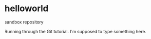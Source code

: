 # helloworld
sandbox repository

Running through the Git tutorial. I'm supposed to type something here.
